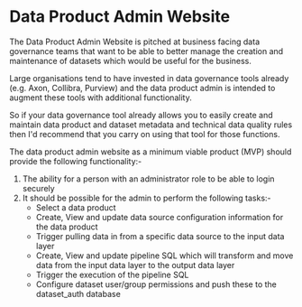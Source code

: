 # Data Product Admin Website

The Data Product Admin Website is pitched at business facing data governance teams that want to be able to 
better manage the creation and maintenance of datasets which would be useful for the business.

Large organisations tend to have invested in data governance tools already (e.g. Axon, Collibra, Purview) and 
the data product admin is intended to augment these tools with additional functionality.

So if your data governance tool already allows you to easily create and maintain data product and dataset metadata and technical data quality rules then I'd recommend that you carry on using that tool for those functions.

The data product admin website as a minimum viable product (MVP) should provide the following functionality:-

1. The ability for a person with an administrator role to be able to login securely
2. It should be possible for the admin to perform the following tasks:-
   * Select a data product 
   * Create, View and update data source configuration information for the data product
   * Trigger pulling data in from a specific data source to the input data layer
   * Create, View and update pipeline SQL which will transform and move data from the input data layer to the output data layer
   * Trigger the execution of the pipeline SQL 
   * Configure dataset user/group permissions and push these to the dataset_auth database
   
